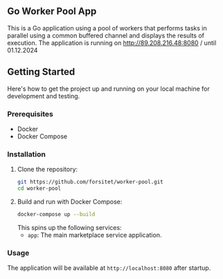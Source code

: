 ## Go Worker Pool App
This is a Go application using a pool of workers that performs tasks in parallel using a common buffered channel and displays the results of execution. The application is running on http://89.208.216.48:8080 / until 01.12.2024

## Getting Started
Here's how to get the project up and running on your local machine for development and testing.

### Prerequisites
- Docker
- Docker Compose

### Installation

1. Clone the repository:
    ```bash
    git https://github.com/forsitet/worker-pool.git
    cd worker-pool
    ```
2. Build and run with Docker Compose:
    ```bash
    docker-compose up --build
    ```
    This spins up the following services:
    - `app`: The main marketplace service application.

### Usage

The application will be available at `http://localhost:8080` after startup.
